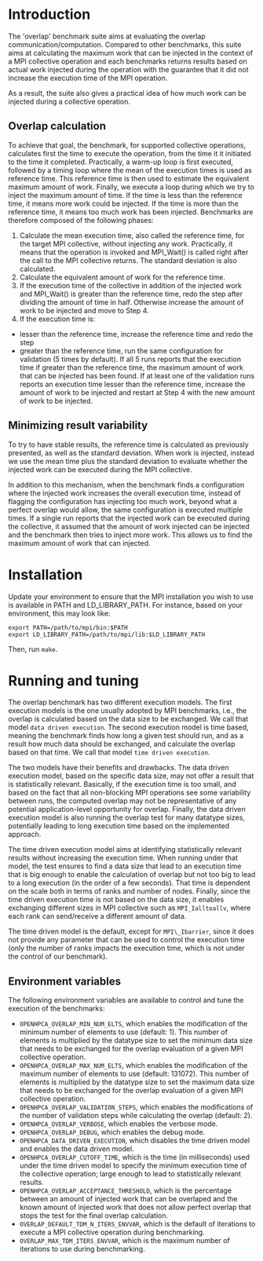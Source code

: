 # Introduction

The 'overlap' benchmark suite aims at evaluating the overlap communication/computation.
Compared to other benchmarks, this suite aims at calculating the maximum work that can be
injected in the context of a MPI collective operation and each benchmarks returns results
based on actual work injected during the operation with the guarantee that it did not
increase the execution time of the MPI operation.

As a result, the suite also gives a practical idea of how much work can be injected during
a collective operation.

## Overlap calculation

To achieve that goal, the benchmark, for supported collective operations, calculates first
the time to execute the operation, from the time it it initiated to the time it completed.
Practically, a warm-up loop is first executed, followed by a timing loop where the mean of
the execution times is used as reference time. This reference time is then used to estimate
the equivalent maximum amount of work. Finally, we execute a loop during which we try to
inject the maximum amount of time. If the time is less than the reference time, it means
more work could be injected. If the time is more than the reference time, it means too
much work has been injected.
Benchmarks are therefore composed of the following phases:
1. Calculate the mean execution time, also called the reference time, for the target MPI
collective, without injecting any work.
Practically, it means that the operation is invoked and MPI_Wait() is called right after the
call to the MPI collective returns. The standard deviation is also calculated.
2. Calculate the equivalent amount of work for the reference time.
3. If the execution time of the collective in addition of the injected work and MPI_Wait() is
greater than the reference time, redo the step after dividing the amount of time in half.
Otherwise increase the amount of work to be injected and move to Step 4.
4. If the execution time is:
  - lesser than the reference time, increase the reference time and redo the step
  - greater than the reference time, run the same configuration for validation (5 times by
    default). If all 5 runs reports that the execution time if greater than the reference time,
    the maximum amount of work that can be injected has been found. If at least one of the
    validation runs reports an execution time lesser than the reference time, increase the
    amount of work to be injected and restart at Step 4 with the new amount of work to be
    injected.

## Minimizing result variability

To try to have stable results, the reference time is calculated as previously presented, as
well as the standard deviation. When work is injected, instead we use the mean time plus the
standard deviation to evaluate whether the injected work can be executed during the MPI
collective.

In addition to this mechanism, when the benchmark finds a configuration where the injected work
increases the overall execution time, instead of flagging the configuration has injecting too
much work, beyond what a perfect overlap would allow, the same configuration is executed
multiple times. If a single run reports that the injected work can be executed during the
collective, it assumed that the amount of work injected can be injected and the benchmark then
tries to inject more work. This allows us to find the maximum amount of work that can injected.

# Installation

Update your environment to ensure that the MPI installation you wish to use is available in
PATH and LD_LIBRARY_PATH. For instance, based on your environment, this may look like:
```
export PATH=/path/to/mpi/bin:$PATH
export LD_LIBRARY_PATH=/path/to/mpi/lib:$LD_LIBRARY_PATH
```
Then, run `make`.

# Running and tuning

The overlap benchmark has two different execution models. The first execution models is the one usually adopted by MPI benchmarks, i.e.,
the overlap is calculated based on the data size to be exchanged. We call that model `data driven execution`. The second execution model is time based,
meaning the benchmark finds how long a given test should run, and as a result how much data should be exchanged, and calculate the
overlap based on that time. We call that model `time driven execution`.

The two models have their benefits and drawbacks. The data driven execution model, based on the specific data size, may not offer a result that is
statistically relevant. Basically, if the execution time is too small, and based on the fact that all non-blocking MPI operations see some
variability between runs, the computed overlap may not be representative of any potential application-level opportunity for overlap.
Finally, the data driven execution model is also running the overlap test for many datatype sizes, potentially leading to long execution
time based on the implemented approach.

The time driven execution model aims at identifying statistically relevant results without increasing the execution time.
When running under that model, the test ensures to find a data size that lead to an execution time that is big enough to
enable the calculation of overlap but not too big to lead to a long execution (in the order of a few seconds).
That time is dependent on the scale both in terms of ranks and number of nodes.
Finally, since the time driven execution time is not based on the data size, it enables exchanging different sizes in MPI
collective such as `MPI_Ialltoallv`, where each rank can send/receive a different amount of data.

The time driven model is the default, except for `MPI\_Ibarrier`, since it does not provide any parameter that can be used
to control the execution time (only the number of ranks impacts the execution time, which is not under the control of our benchmark).

## Environment variables

The following environment variables are available to control and tune the execution of the
benchmarks:
- `OPENHPCA_OVERLAP_MIN_NUM_ELTS`, which enables the modification of the minimum number of elements to use (default: 1). This number of elements is multiplied by the datatype size to set the minimum data size that needs to be exchanged for the overlap evaluation of a given MPI collective operation.
- `OPENHPCA_OVERLAP_MAX_NUM_ELTS`, which enables the modification of the maximum number of elements to use (default: 131072). This number of elements is multiplied by the datatype size to set the maximum data size that needs to be exchanged for the overlap evaluation of a given MPI collective operation.
- `OPENHPCA_OVERLAP_VALIDATION_STEPS`, which enables the modifications of the number of validation steps while calculating the overlap (default: 2).
- `OPENHPCA_OVERLAP_VERBOSE`, which enables the verbose mode.
- `OPENHPCA_OVERLAP_DEBUG`, which enables the debug mode.
- `OPENHPCA_DATA_DRIVEN_EXECUTION`, which disables the time driven model and enables the data driven model.
- `OPENHPCA_OVERLAP_CUTOFF_TIME`, which is the time (in milliseconds) used under the time driven model to specify the minimum execution time of the collective operation; large enough to lead to statistically relevant results.
- `OPENHPCA_OVERLAP_ACCEPTANCE_THRESHOLD`, which is the percentage between an amount of injected work that can be overlaped and the known amount of injected work that does not allow perfect overlap that stops the test for the final overlap calculation.
- `OVERLAP_DEFAULT_TDM_N_ITERS_ENVVAR`, which is the default of iterations to execute a MPI collective operation during benchmarking.
- `OVERLAP_MAX_TDM_ITERS_ENVVAR`, which is the maximum number of iterations to use during benchmarking.
